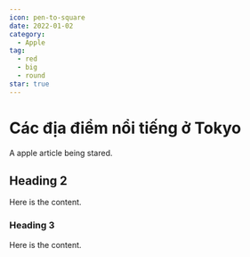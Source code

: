 ```yaml
---
icon: pen-to-square
date: 2022-01-02
category:
  - Apple
tag:
  - red
  - big
  - round
star: true
---
```


# Các địa điểm nổi tiếng ở Tokyo 

A apple article being stared.

<!-- more -->

## Heading 2

Here is the content.

### Heading 3

Here is the content.
